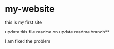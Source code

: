 # my-website

this is my first site


update this file readme on update readme branch**

I am fixed the problem
